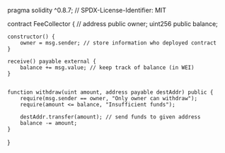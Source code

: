 pragma solidity ^0.8.7;
// SPDX-License-Identifier: MIT

contract FeeCollector { // 
    address public owner;
    uint256 public balance;
    
    constructor() {
        owner = msg.sender; // store information who deployed contract
    }
    
    receive() payable external {
        balance += msg.value; // keep track of balance (in WEI)
    }
    
    
    function withdraw(uint amount, address payable destAddr) public {
        require(msg.sender == owner, "Only owner can withdraw");
        require(amount <= balance, "Insufficient funds");
        
        destAddr.transfer(amount); // send funds to given address
        balance -= amount;
    }
}
